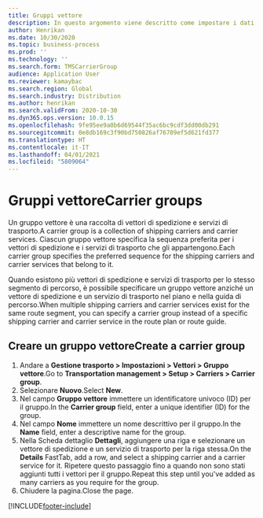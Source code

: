 ```yaml
---
title: Gruppi vettore
description: In questo argomento viene descritto come impostare i dati per i gruppi vettore.
author: Henrikan
ms.date: 10/30/2020
ms.topic: business-process
ms.prod: ''
ms.technology: ''
ms.search.form: TMSCarrierGroup
audience: Application User
ms.reviewer: kamaybac
ms.search.region: Global
ms.search.industry: Distribution
ms.author: henrikan
ms.search.validFrom: 2020-10-30
ms.dyn365.ops.version: 10.0.15
ms.openlocfilehash: 9fe95ee9a0b6d69544f35ac6bc9cdf3dd00db291
ms.sourcegitcommit: 0e8db169c3f90bd750826af76709ef5d621fd377
ms.translationtype: HT
ms.contentlocale: it-IT
ms.lasthandoff: 04/01/2021
ms.locfileid: "5809064"
---
```

# <a name="carrier-groups"></a><span data-ttu-id="39a03-103">Gruppi vettore</span><span class="sxs-lookup"><span data-stu-id="39a03-103">Carrier groups</span></span>

<span data-ttu-id="39a03-104">Un gruppo vettore è una raccolta di vettori di spedizione e servizi di trasporto.</span><span class="sxs-lookup"><span data-stu-id="39a03-104">A carrier group is a collection of shipping carriers and carrier services.</span></span> <span data-ttu-id="39a03-105">Ciascun gruppo vettore specifica la sequenza preferita per i vettori di spedizione e i servizi di trasporto che gli appartengono.</span><span class="sxs-lookup"><span data-stu-id="39a03-105">Each carrier group specifies the preferred sequence for the shipping carriers and carrier services that belong to it.</span></span>

<span data-ttu-id="39a03-106">Quando esistono più vettori di spedizione e servizi di trasporto per lo stesso segmento di percorso, è possibile specificare un gruppo vettore anziché un vettore di spedizione e un servizio di trasporto nel piano e nella guida di percorso.</span><span class="sxs-lookup"><span data-stu-id="39a03-106">When multiple shipping carriers and carrier services exist for the same route segment, you can specify a carrier group instead of a specific shipping carrier and carrier service in the route plan or route guide.</span></span>

## <a name="create-a-carrier-group"></a><span data-ttu-id="39a03-107">Creare un gruppo vettore</span><span class="sxs-lookup"><span data-stu-id="39a03-107">Create a carrier group</span></span>

1. <span data-ttu-id="39a03-108">Andare a **Gestione trasporto &gt; Impostazioni &gt; Vettori &gt; Gruppo vettore**.</span><span class="sxs-lookup"><span data-stu-id="39a03-108">Go to **Transportation management &gt; Setup &gt; Carriers &gt; Carrier group**.</span></span>
1. <span data-ttu-id="39a03-109">Selezionare **Nuovo**.</span><span class="sxs-lookup"><span data-stu-id="39a03-109">Select **New**.</span></span>
1. <span data-ttu-id="39a03-110">Nel campo **Gruppo vettore** immettere un identificatore univoco (ID) per il gruppo.</span><span class="sxs-lookup"><span data-stu-id="39a03-110">In the **Carrier group** field, enter a unique identifier (ID) for the group.</span></span>
1. <span data-ttu-id="39a03-111">Nel campo **Nome** immettere un nome descrittivo per il gruppo.</span><span class="sxs-lookup"><span data-stu-id="39a03-111">In the **Name** field, enter a descriptive name for the group.</span></span>
1. <span data-ttu-id="39a03-112">Nella Scheda dettaglio **Dettagli**, aggiungere una riga e selezionare un vettore di spedizione e un servizio di trasporto per la riga stessa.</span><span class="sxs-lookup"><span data-stu-id="39a03-112">On the **Details** FastTab, add a row, and select a shipping carrier and a carrier service for it.</span></span> <span data-ttu-id="39a03-113">Ripetere questo passaggio fino a quando non sono stati aggiunti tutti i vettori per il gruppo.</span><span class="sxs-lookup"><span data-stu-id="39a03-113">Repeat this step until you've added as many carriers as you require for the group.</span></span>
1. <span data-ttu-id="39a03-114">Chiudere la pagina.</span><span class="sxs-lookup"><span data-stu-id="39a03-114">Close the page.</span></span>


[!INCLUDE[footer-include](../../../includes/footer-banner.md)]